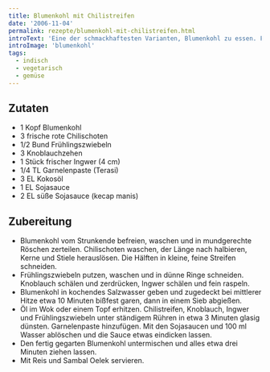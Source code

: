 ```yaml
---
title: Blumenkohl mit Chilistreifen
date: '2006-11-04'
permalink: rezepte/blumenkohl-mit-chilistreifen.html
introText: 'Eine der schmackhaftesten Varianten, Blumenkohl zu essen. Fleisch würde hier übrigens nur stören.'
introImage: 'blumenkohl'
tags:
  - indisch
  - vegetarisch
  - gemüse
---
```

<aside class="recipe__ingredients">

## Zutaten

- 1 Kopf Blumenkohl
- 3 frische rote Chilischoten
- 1/2 Bund Frühlingszwiebeln
- 3 Knoblauchzehen
- 1 Stück frischer Ingwer (4 cm)
- 1/4 TL Garnelenpaste (Terasi)
- 3 EL Kokosöl
- 1 EL Sojasauce
- 2 EL süße Sojasauce (kecap manis)

</aside>

<div class="recipe__content">

## Zubereitung

- Blumenkohl vom Strunkende befreien, waschen und in mundgerechte Röschen zerteilen. Chilischoten waschen, der Länge nach halbieren, Kerne und Stiele herauslösen. Die Hälften in kleine, feine Streifen schneiden.
- Frühlingszwiebeln putzen, waschen und in dünne Ringe schneiden. Knoblauch schälen und zerdrücken, Ingwer schälen und fein raspeln.
- Blumenkohl in kochendes Salzwasser geben und zugedeckt bei mittlerer Hitze etwa 10 Minuten bißfest garen, dann in einem Sieb abgießen.
- Öl im Wok oder einem Topf erhitzen. Chilistreifen, Knoblauch, Ingwer und Frühlingszwiebeln unter ständigem Rühren in etwa 3 Minuten glasig dünsten. Garnelenpaste hinzufügen. Mit den Sojasaucen und 100 ml Wasser ablöschen und die Sauce etwas eindicken lassen.
- Den fertig gegarten Blumenkohl untermischen und alles etwa drei Minuten ziehen lassen.
- Mit Reis und Sambal Oelek servieren.

</div>
